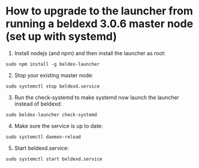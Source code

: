 # How to upgrade to the launcher from running a beldexd 3.0.6 master node (set up with systemd)

1. Install nodejs (and npm) and then install the launcher as root:

`sudo npm install -g beldex-launcher`

2. Stop your existing master node:

`sudo systemctl stop beldexd.service`

3. Run the check-systemd to make systemd now launch the launcher instead of beldexd:

`sudo beldex-launcher check-systemd`

4. Make sure the service is up to date:

`sudo systemctl daemon-reload`

5. Start beldexd.service:

`sudo systemctl start beldexd.service`

